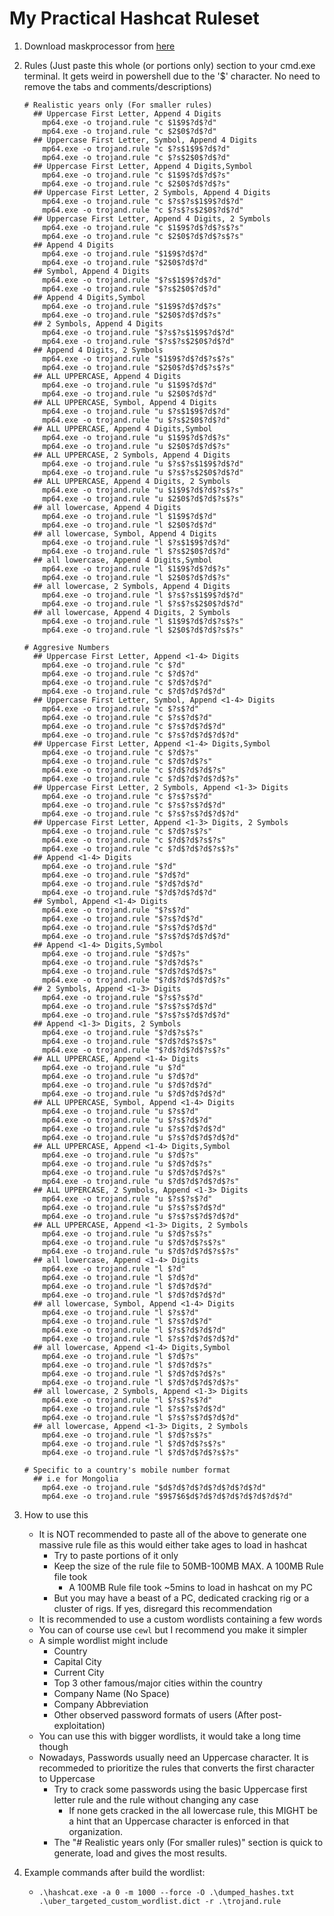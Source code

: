 # My Practical Hashcat Ruleset

1. Download maskprocessor from [here](https://github.com/hashcat/maskprocessor/releases/)
1. Rules (Just paste this whole (or portions only) section to your cmd.exe terminal. It gets weird in powershell due to the '$' character. No need to remove the tabs and comments/descriptions)

      ```
      # Realistic years only (For smaller rules)
        ## Uppercase First Letter, Append 4 Digits
          mp64.exe -o trojand.rule "c $1$9$?d$?d"
          mp64.exe -o trojand.rule "c $2$0$?d$?d"
        ## Uppercase First Letter, Symbol, Append 4 Digits
          mp64.exe -o trojand.rule "c $?s$1$9$?d$?d"
          mp64.exe -o trojand.rule "c $?s$2$0$?d$?d"
        ## Uppercase First Letter, Append 4 Digits,Symbol
          mp64.exe -o trojand.rule "c $1$9$?d$?d$?s"
          mp64.exe -o trojand.rule "c $2$0$?d$?d$?s"
        ## Uppercase First Letter, 2 Symbols, Append 4 Digits
          mp64.exe -o trojand.rule "c $?s$?s$1$9$?d$?d"
          mp64.exe -o trojand.rule "c $?s$?s$2$0$?d$?d"
        ## Uppercase First Letter, Append 4 Digits, 2 Symbols
          mp64.exe -o trojand.rule "c $1$9$?d$?d$?s$?s"
          mp64.exe -o trojand.rule "c $2$0$?d$?d$?s$?s"
        ## Append 4 Digits
          mp64.exe -o trojand.rule "$1$9$?d$?d"
          mp64.exe -o trojand.rule "$2$0$?d$?d"
        ## Symbol, Append 4 Digits
          mp64.exe -o trojand.rule "$?s$1$9$?d$?d"
          mp64.exe -o trojand.rule "$?s$2$0$?d$?d"
        ## Append 4 Digits,Symbol
          mp64.exe -o trojand.rule "$1$9$?d$?d$?s"
          mp64.exe -o trojand.rule "$2$0$?d$?d$?s"
        ## 2 Symbols, Append 4 Digits
          mp64.exe -o trojand.rule "$?s$?s$1$9$?d$?d"
          mp64.exe -o trojand.rule "$?s$?s$2$0$?d$?d"
        ## Append 4 Digits, 2 Symbols
          mp64.exe -o trojand.rule "$1$9$?d$?d$?s$?s"
          mp64.exe -o trojand.rule "$2$0$?d$?d$?s$?s"
        ## ALL UPPERCASE, Append 4 Digits
          mp64.exe -o trojand.rule "u $1$9$?d$?d"
          mp64.exe -o trojand.rule "u $2$0$?d$?d"
        ## ALL UPPERCASE, Symbol, Append 4 Digits
          mp64.exe -o trojand.rule "u $?s$1$9$?d$?d"
          mp64.exe -o trojand.rule "u $?s$2$0$?d$?d"
        ## ALL UPPERCASE, Append 4 Digits,Symbol
          mp64.exe -o trojand.rule "u $1$9$?d$?d$?s"
          mp64.exe -o trojand.rule "u $2$0$?d$?d$?s"
        ## ALL UPPERCASE, 2 Symbols, Append 4 Digits
          mp64.exe -o trojand.rule "u $?s$?s$1$9$?d$?d"
          mp64.exe -o trojand.rule "u $?s$?s$2$0$?d$?d"
        ## ALL UPPERCASE, Append 4 Digits, 2 Symbols
          mp64.exe -o trojand.rule "u $1$9$?d$?d$?s$?s"
          mp64.exe -o trojand.rule "u $2$0$?d$?d$?s$?s"
        ## all lowercase, Append 4 Digits
          mp64.exe -o trojand.rule "l $1$9$?d$?d"
          mp64.exe -o trojand.rule "l $2$0$?d$?d"
        ## all lowercase, Symbol, Append 4 Digits
          mp64.exe -o trojand.rule "l $?s$1$9$?d$?d"
          mp64.exe -o trojand.rule "l $?s$2$0$?d$?d"
        ## all lowercase, Append 4 Digits,Symbol
          mp64.exe -o trojand.rule "l $1$9$?d$?d$?s"
          mp64.exe -o trojand.rule "l $2$0$?d$?d$?s"
        ## all lowercase, 2 Symbols, Append 4 Digits
          mp64.exe -o trojand.rule "l $?s$?s$1$9$?d$?d"
          mp64.exe -o trojand.rule "l $?s$?s$2$0$?d$?d"
        ## all lowercase, Append 4 Digits, 2 Symbols
          mp64.exe -o trojand.rule "l $1$9$?d$?d$?s$?s"
          mp64.exe -o trojand.rule "l $2$0$?d$?d$?s$?s"
      ```
      ```
      # Aggresive Numbers
        ## Uppercase First Letter, Append <1-4> Digits
          mp64.exe -o trojand.rule "c $?d"
          mp64.exe -o trojand.rule "c $?d$?d"
          mp64.exe -o trojand.rule "c $?d$?d$?d"
          mp64.exe -o trojand.rule "c $?d$?d$?d$?d"
        ## Uppercase First Letter, Symbol, Append <1-4> Digits
          mp64.exe -o trojand.rule "c $?s$?d"
          mp64.exe -o trojand.rule "c $?s$?d$?d"
          mp64.exe -o trojand.rule "c $?s$?d$?d$?d"
          mp64.exe -o trojand.rule "c $?s$?d$?d$?d$?d"
        ## Uppercase First Letter, Append <1-4> Digits,Symbol
          mp64.exe -o trojand.rule "c $?d$?s"
          mp64.exe -o trojand.rule "c $?d$?d$?s"
          mp64.exe -o trojand.rule "c $?d$?d$?d$?s"
          mp64.exe -o trojand.rule "c $?d$?d$?d$?d$?s"
        ## Uppercase First Letter, 2 Symbols, Append <1-3> Digits
          mp64.exe -o trojand.rule "c $?s$?s$?d"
          mp64.exe -o trojand.rule "c $?s$?s$?d$?d"
          mp64.exe -o trojand.rule "c $?s$?s$?d$?d$?d"
        ## Uppercase First Letter, Append <1-3> Digits, 2 Symbols
          mp64.exe -o trojand.rule "c $?d$?s$?s"
          mp64.exe -o trojand.rule "c $?d$?d$?s$?s"
          mp64.exe -o trojand.rule "c $?d$?d$?d$?s$?s"
        ## Append <1-4> Digits
          mp64.exe -o trojand.rule "$?d"
          mp64.exe -o trojand.rule "$?d$?d"
          mp64.exe -o trojand.rule "$?d$?d$?d"
          mp64.exe -o trojand.rule "$?d$?d$?d$?d"
        ## Symbol, Append <1-4> Digits
          mp64.exe -o trojand.rule "$?s$?d"
          mp64.exe -o trojand.rule "$?s$?d$?d"
          mp64.exe -o trojand.rule "$?s$?d$?d$?d"
          mp64.exe -o trojand.rule "$?s$?d$?d$?d$?d"
        ## Append <1-4> Digits,Symbol
          mp64.exe -o trojand.rule "$?d$?s"
          mp64.exe -o trojand.rule "$?d$?d$?s"
          mp64.exe -o trojand.rule "$?d$?d$?d$?s"
          mp64.exe -o trojand.rule "$?d$?d$?d$?d$?s"
        ## 2 Symbols, Append <1-3> Digits
          mp64.exe -o trojand.rule "$?s$?s$?d"
          mp64.exe -o trojand.rule "$?s$?s$?d$?d"
          mp64.exe -o trojand.rule "$?s$?s$?d$?d$?d"
        ## Append <1-3> Digits, 2 Symbols
          mp64.exe -o trojand.rule "$?d$?s$?s"
          mp64.exe -o trojand.rule "$?d$?d$?s$?s"
          mp64.exe -o trojand.rule "$?d$?d$?d$?s$?s"
        ## ALL UPPERCASE, Append <1-4> Digits
          mp64.exe -o trojand.rule "u $?d"
          mp64.exe -o trojand.rule "u $?d$?d"
          mp64.exe -o trojand.rule "u $?d$?d$?d"
          mp64.exe -o trojand.rule "u $?d$?d$?d$?d"
        ## ALL UPPERCASE, Symbol, Append <1-4> Digits
          mp64.exe -o trojand.rule "u $?s$?d"
          mp64.exe -o trojand.rule "u $?s$?d$?d"
          mp64.exe -o trojand.rule "u $?s$?d$?d$?d"
          mp64.exe -o trojand.rule "u $?s$?d$?d$?d$?d"
        ## ALL UPPERCASE, Append <1-4> Digits,Symbol
          mp64.exe -o trojand.rule "u $?d$?s"
          mp64.exe -o trojand.rule "u $?d$?d$?s"
          mp64.exe -o trojand.rule "u $?d$?d$?d$?s"
          mp64.exe -o trojand.rule "u $?d$?d$?d$?d$?s"
        ## ALL UPPERCASE, 2 Symbols, Append <1-3> Digits
          mp64.exe -o trojand.rule "u $?s$?s$?d"
          mp64.exe -o trojand.rule "u $?s$?s$?d$?d"
          mp64.exe -o trojand.rule "u $?s$?s$?d$?d$?d"
        ## ALL UPPERCASE, Append <1-3> Digits, 2 Symbols
          mp64.exe -o trojand.rule "u $?d$?s$?s"
          mp64.exe -o trojand.rule "u $?d$?d$?s$?s"
          mp64.exe -o trojand.rule "u $?d$?d$?d$?s$?s"
        ## all lowercase, Append <1-4> Digits
          mp64.exe -o trojand.rule "l $?d"
          mp64.exe -o trojand.rule "l $?d$?d"
          mp64.exe -o trojand.rule "l $?d$?d$?d"
          mp64.exe -o trojand.rule "l $?d$?d$?d$?d"
        ## all lowercase, Symbol, Append <1-4> Digits
          mp64.exe -o trojand.rule "l $?s$?d"
          mp64.exe -o trojand.rule "l $?s$?d$?d"
          mp64.exe -o trojand.rule "l $?s$?d$?d$?d"
          mp64.exe -o trojand.rule "l $?s$?d$?d$?d$?d"
        ## all lowercase, Append <1-4> Digits,Symbol
          mp64.exe -o trojand.rule "l $?d$?s"
          mp64.exe -o trojand.rule "l $?d$?d$?s"
          mp64.exe -o trojand.rule "l $?d$?d$?d$?s"
          mp64.exe -o trojand.rule "l $?d$?d$?d$?d$?s"
        ## all lowercase, 2 Symbols, Append <1-3> Digits
          mp64.exe -o trojand.rule "l $?s$?s$?d"
          mp64.exe -o trojand.rule "l $?s$?s$?d$?d"
          mp64.exe -o trojand.rule "l $?s$?s$?d$?d$?d"
        ## all lowercase, Append <1-3> Digits, 2 Symbols
          mp64.exe -o trojand.rule "l $?d$?s$?s"
          mp64.exe -o trojand.rule "l $?d$?d$?s$?s"
          mp64.exe -o trojand.rule "l $?d$?d$?d$?s$?s"
      ```
      ```
      # Specific to a country's mobile number format
        ## i.e for Mongolia
          mp64.exe -o trojand.rule "$d$?d$?d$?d$?d$?d$?d$?d"
          mp64.exe -o trojand.rule "$9$7$6$d$?d$?d$?d$?d$?d$?d$?d"
      ```

1. How to use this
	* It is NOT recommended to paste all of the above to generate one massive rule file as this would either take ages to load in hashcat
		* Try to paste portions of it only
		* Keep the size of the rule file to 50MB-100MB MAX. A 100MB Rule file took 
			* A 100MB Rule file took ~5mins to load in hashcat on my PC
		* But you may have a beast of a PC, dedicated cracking rig or a cluster of rigs. If yes, disregard this recommendation
	* It is recommended to use a custom wordlists containing a few words
	* You can of course use `cewl` but I recommend you make it simpler
	* A simple wordlist might include
		* Country
		* Capital City
		* Current City
		* Top 3 other famous/major cities within the country
		* Company Name (No Space)
		* Company Abbreviation
		* Other observed password formats of users (After post-exploitation)
	* You can use this with bigger wordlists, it would take a long time though
	* Nowadays, Passwords usually need an Uppercase character. It is recommeded to prioritize the rules that converts the first character to Uppercase
		* Try to crack some passwords using the basic Uppercase first letter rule and the rule without changing any case
			* If none gets cracked in the all lowercase rule, this MIGHT be a hint that an Uppercase character is enforced in that organization.
		* The "# Realistic years only (For smaller rules)" section is quick to generate, load and gives the most results.

1. Example commands after build the wordlist:
    * `.\hashcat.exe -a 0 -m 1000 --force -O .\dumped_hashes.txt .\uber_targeted_custom_wordlist.dict -r .\trojand.rule`

